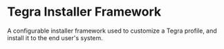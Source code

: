 # Tegra Installer Framework
A configurable installer framework used to customize a Tegra profile, and install it to the end user's system.
